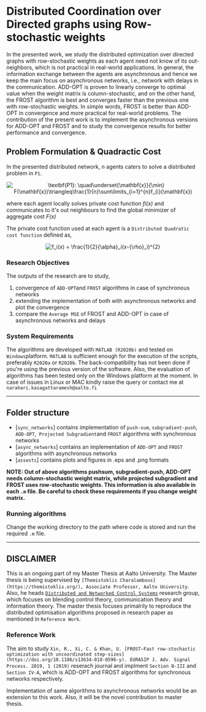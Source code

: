 # Distributed Coordination over Directed graphs using Row-stochastic weights

In the presented work, we study the distributed optimization over directed graphs with row-stochastic weights as each agent need not know of its out-neighbors, which is not practical in real-world applications.  In general,  the information exchange between the agents are asynchronous and hence we keep the main focus on asynchronous networks, i.e., network with delays in the communication. ADD-OPT is proven to linearly converge to optimal value when the weight matrix is column-stochastic, and on the other hand, the FROST algorithm is best and converges faster than the previous one with row-stochastic weights.  In simple words, FROST is better than ADD-OPT in convergence and more practical for real-world problems.  The contribution of the present work is to implement the asynchronous versions for ADD-OPT and FROST and to study the convergence results for better performance and convergence.

## Problem Formulation & Quadractic Cost

In the presented distributed network, *n* agents caters to solve a distributed problem in `P1`.

<p align="center"">
  <img src="https://latex.codecogs.com/gif.latex?\textbf{P1}:&space;\quad\underset{\mathbf{x}}{\min}&space;F(\mathbf{x})\triangleq\frac{1}{n}\sum\limits_{i=1}^{n}f_{i}(\mathbf{x})" title="\textbf{P1}: \quad\underset{\mathbf{x}}{\min} F(\mathbf{x})\triangleq\frac{1}{n}\sum\limits_{i=1}^{n}f_{i}(\mathbf{x})" />
</p>

where each agent locally solves private cost function *fi(x)* and communicates to it's out neighbours to find the global minimizer of aggregate cost *F(x)*

The private cost function used at each agent is a `Distributed Quadratic cost function` defined as,

<p align="center"">
  <img src="https://latex.codecogs.com/gif.latex?f_i(x)&space;=&space;\frac{1}{2}{\alpha}_i(x-{\rho}_i)^{2}" title="f_i(x) = \frac{1}{2}{\alpha}_i(x-{\rho}_i)^{2}" />
</p>

### Research Objectives

The outputs of the research are to study,
1. convergence of `ADD-OPT`and `FROST` algorithms in case of synchronous networks
2. extending the implementation of both with asynchronous networks and plot the convergence
3. compare the `Average MSE` of FROST and ADD-OPT in case of asynchronous networks and delays

### System Requirements

The algorithms are developed with `MATLAB (R2020b)` and tested on `Windows`platform. `MATLAB` is sufficient enough for the execution of the scripts, preferably `R2020a` or `R2020b`.  The back-compatibility has not been done if you're using the previous version of the software.  Also, the evaluation of algorithms has been tested only on the Windows platform at the moment.  In case of issues in Linux or MAC kindly raise the query or contact me at `narahari.kasagattaramesh@aalto.fi`


-------------------------------------------------------------------------------------------------------------------------------------------------------------------------
## Folder structure

* [`sync_networks`] contains implementation of `push-sum`, `subgradient-push`, `ADD-OPT`,` Projected Subgradient`and `FROST` algorithms with synchronous networks
* [`async_networks`] contains an implementation of `ADD-OPT` and `FROST` algorithms with asynchronous networks
* [`assests`] contains plots and figures in .eps and .png formats

**NOTE: Out of above algorithms pushsum, subgradient-push, ADD-OPT needs column-stochastic weight matrix, while projected subgradient and FROST uses row-stochastic weights.  This information is also available in each `.m` file.  Be careful to check these requirements if you change weight matrix.**

### Running algorithms

Change the working directory to the path where code is stored and run the required `.m` file.


-------------------------------------------------------------------------------------------------------------------------------------------------------------------------
## DISCLAIMER
This is an ongoing part of my Master Thesis at Aalto University.  The Master thesis is being supervised by `[Themistoklis Charalambous](https://themistoklis.org/), Associate Professor, Aalto University`.  Also, he heads [`Distributed and Networked Control Systems`](https://www.aalto.fi/en/department-of-electrical-engineering-and-automation/distributed-and-networked-control-systems) research group, which focuses on blending control theory, communication theory and information theory.  The master thesis focuses primalrily to reproduce the distributed optimisation algorithms proposed in research paper as mentioned in `Reference Work`.

### Reference Work

The aim to study `Xin, R., Xi, C. & Khan, U. [FROST—Fast row-stochastic optimization with uncoordinated step-sizes](https://doi.org/10.1186/s13634-018-0596-y). EURASIP J. Adv. Signal Process. 2019, 1 (2019)` reserach journal and implment `Section B-III` and `Section IV-A`, which is ADD-OPT and FROST algorithms for synchronous networks respectively.  

Implementation of same algorithms to asynchronous networks would be an extension to this work.  Also, it will be the novel contribution to master thesis.